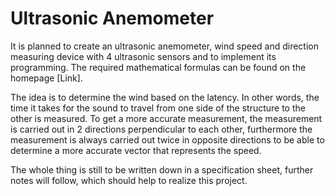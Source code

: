 # Ultrasonic Anemometer

It is planned to create an ultrasonic anemometer, wind speed and direction measuring device with 4 ultrasonic sensors and to implement its programming. The required mathematical formulas can be found on the homepage [Link].

The idea is to determine the wind based on the latency. In other words, the time it takes for the sound to travel from one side of the structure to the other is measured. To get a more accurate measurement, the measurement is carried out in 2 directions perpendicular to each other, furthermore the measurement is always carried out twice in opposite directions to be able to determine a more accurate vector that represents the speed.

The whole thing is still to be written down in a specification sheet, further notes will follow, which should help to realize this project.
